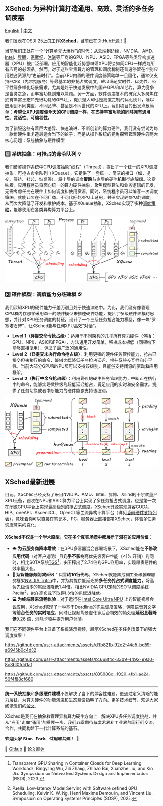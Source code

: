 ## XSched: 为异构计算打造通用、高效、灵活的多任务调度器

[English](xsched-intro-2025-en.md) | [中文](xsched-intro-2025-zh.md)

我们发表在OSDI'25上的工作[**XSched**](https://www.usenix.org/conference/osdi25/presentation/shen-weihang)，目前已在GitHub[开源](https://github.com/XpuOS/xsched)！🚀

当前我们正处在一个“计算单元大爆炸”的时代：从云端到边缘，NVIDIA、[AMD](https://www.amd.com/en/products/graphics/radeon-ai.html)、[Intel](https://www.intel.com/content/www/us/en/products/details/embedded-processors/core-ultra.html)、[昇腾](https://www.hiascend.com/)、[寒武纪](https://www.cambricon.com/)、[沐曦](https://www.metax-tech.com/)等厂商的GPU、NPU、ASIC、FPGA等各类异构加速器（XPU）被广泛部署。应用的智能化趋势意味着XPU将会如同CPU一样成为所有应用的必须品。然而，对于这些宝贵算力的管理和调度机制还普遍停留在个别应用独占资源的“史前时代”。当前XPU内置的硬件调度器策略单一且固化，通常仅支持FCFS（先来先服务）等最基本的非抢占式调度，难以满足实时性、优先性、公平性等多样化场景需求。尤其是处于快速发展中的国产GPU和AI芯片，算力竞争是当务之急，而丰富功能则难以兼顾。另一方面，软件调度技术的研究大多聚焦在拥有丰富生态和先进功能的GPU上，提供强大却也是高度定制的优化设计，难以应用到不同类型、不同品牌、甚至是不同世代的XPU上。我们项目的出发点很简单：**希望让XPU调度像今天的CPU调度一样，在支持丰富功能的同时拥有通用性、灵活性、可编程性。**

为了驯服这些有着巨大差异、快速演进、不断创新的算力硬件，我们没有尝试为每一款新硬件重复造最适合当下的轮子，而是从操作系统的视角探索管理硬件的两大核心问题：系统抽象与硬件模型

### 1️⃣ 系统抽象：可抢占的命令队列 💡

我们借鉴操作系统中CPU调度抽象“线程”（Thread），提出了一个统一的XPU调度抽象：可抢占命令队列（XQueue）。它提供了一套统一、简洁的接口（如，提交、等待、挂起、恢复等），将上层的调度**策略**与底层的硬件**机制**彻底解耦。这意味着，应用程序员将面向统一的算力硬件抽象，聚焦模型算法和业务逻辑的开发，无需考虑任务在硬件上如何调度和使用资源。同时，系统程序员可以编写一次调度策略，就能让它在不同厂商、不同代际的XPU上通用，甚至实现跨XPU的调度，从而大大降低了开发和维护成本。基于XQueue抽象，XSched实现了多种[调度策略](https://github.com/XpuOS/xsched/blob/main/sched/README.md)，能够使用在各类异构算力平台上。

<div align="center">
<img src="/docs/img/xqueue-abstraction.png" alt="XQueue Abstraction" width="600" />
</div>

### 2️⃣ 硬件模型：调度能力分级建模 🛠️

我们深知XPU的硬件能力千差万别且处于快速演进中。为此，我们没有像管理CPU和内存那样采用单一的硬件模型来描述硬件功能，提出了多级硬件建模的思想，并针对XPU任务调度的特征，设计了一个三级任务抢占能力模型，像一块“罗塞塔石碑”，让XSched能与任何XPU高效“对话”。

- **Level 1（待提交命令抢占级）**：适用于不同架构的几乎所有算力硬件（包括：GPU、NPU、ASIC和FPGA），方法通用开发简单，移植成本极低（同架构下能够直接复用），保证了最广泛的通用性。
- **Level 2（已提交未执行命令抢占级）**：利用更强的硬件任务管控能力，抢占已提交但未执行的命令，能够大幅降低任务抢占延迟，提升系统交互性和公平性。当前大部分GPU和NPU都可以支持该级别，且能够支持闭源的驱动和应用框架。
- **Level 3（执行中命令抢占级）**：利用最强的硬件任务管理能力，中断正在执行中的命令，能够实现微秒级的超低延迟抢占，满足应用的实时和安全需求。提供了任务切换或者中断能力的硬件能够支持该级别。

<div align="center">
<img src="/docs/img/preemption-levels.png" alt="Three preemption levels for XPU scheduling" width="600" />
</div>



## XSched最新进展

目前，XSched已经支持了来自NVIDIA、AMD、Intel、昇腾、Xilinx的十余款量产XPU设备，首次在NPU和ASIC算力平台上实现了多任务抢占式调度，也是第一次在闭源GPU平台上实现最高级别的抢占式调度。XSched开源实现兼容CUDA、HIP、oneAPI、AscendCL、OpenCL等主流异构计算平台（详见[当前硬件支持列表](https://github.com/XpuOS/xsched/blob/main/README.md)），意味着你可以直接在笔记本、PC、服务器上直接部署XSched，体验多任务调度带来的变化。


#### XSched不仅是一个学术原型，它在多个真实场景中都展示了潜在的应用价值：

- **☁️ 为云服务商降本增效**：在GPU多容器混合部署场景下，XSched能在**不修改应用代码**（对客户透明）且**几乎不影响**高优先级客户性能（<1% 开销）的同时，相比SOTA系统[TGS](https://github.com/pkusys/TGS)[^1]，多压榨出了2.74倍的GPU利用率，实现昂贵硬件的效率最大化。
- **🤖 为智能服务削减延迟**：只需**约10行代码**，XSched就能集成到工业级推理服务框架[NVIDIA Triton](https://github.com/triton-inference-server/server)中，并为其提供低延迟的**多任务抢占式调度能力**，将高优先级请求的尾延迟降低1.41倍。相比NVIDIA GPU定制的SOTA调度系统[Paella](https://github.com/eniac/paella)[^2]，能在高负载下取得1.3倍的尾延迟降低。
- **💻 为终端带来流畅体验**：对于运行在 [Intel Core Ultra NPU](https://www.intel.cn/content/www/cn/zh/products/details/processors/core-ultra.html) 上的智能视频会议应用，XSched实现了一种基于Deadline的先进调度策略，保障语音转文字等**前台任务的实时响应**，同时让视频背景虚化等后台特效的帧处理**延迟显著降低**9.26 倍，消除卡顿并提升用户体验。

我们在不同硬件平台上准备了系统演示视频，展示XSched在多任务场景下的强大调度效果！

https://github.com/user-attachments/assets/dffb821b-92e2-44c5-bd59-a6946b0c4d02

https://github.com/user-attachments/assets/bc668f4d-33d9-4492-9900-8c3b10fdd1af

https://github.com/user-attachments/assets/885886e1-1920-4fb1-aa2d-50f4f88cf660

------

**统一系统抽象**和**多级硬件建模**不仅解决了当下的兼容性难题，更通过定义清晰的能力层级，为算力硬件的功能演进和生态建设指明了方向。更多技术细节，欢迎大家阅读我们的[论文](https://ipads.se.sjtu.edu.cn/_media/publications/xsched-osdi25.pdf)。


XSched是我们在抽象和管理异构算力硬件方向上，解决XPU多任务调度挑战，并从“专用”走向“通用”的重要一步。我们非常期待与学术界和工业界的同行们交流、合作，共同构建下一代计算系统的基石。

**欢迎大家 Star、Fork、试用和共建！** 🙏

🔗 [Github](https://github.com/XpuOS/xsched) 📄 [论文直达](https://ipads.se.sjtu.edu.cn/_media/publications/xsched-osdi25.pdf)


[^1]: Transparent GPU Sharing in Container Clouds for Deep Learning Workloads. Bingyang Wu, Zili Zhang, Zhihao Bai, Xuanzhe Liu, and Xin Jin. Symposium on Networked Systems Design and Implementation (NSDI), 2023.  
[^2]: Paella: Low-latency Model Serving with Software defined GPU Scheduling. Kelvin K. W. Ng, Henri Maxime Demoulin, and Vincent Liu. Symposium on Operating Systems Principles (SOSP), 2023.  

